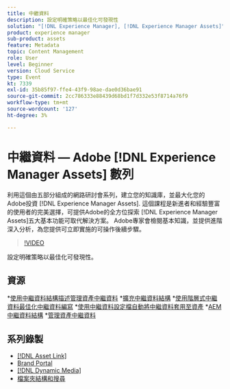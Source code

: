 ```yaml
---
title: 中繼資料
description: 設定明確策略以最佳化可發現性
solution: "[!DNL Experience Manager], [!DNL Experience Manager Assets]"
product: experience manager
sub-product: assets
feature: Metadata
topic: Content Management
role: User
level: Beginner
version: Cloud Service
type: Event
kt: 7339
exl-id: 35b85f97-ffe4-43f9-98ae-dae0d36bae91
source-git-commit: 2cc786333e88439d68bd1f7d332e53f8714a76f9
workflow-type: tm+mt
source-wordcount: '127'
ht-degree: 3%

---
```


# 中繼資料 — Adobe [!DNL Experience Manager Assets] 數列

利用這個由五部分組成的網路研討會系列，建立您的知識庫，並最大化您的Adobe投資 [!DNL Experience Manager Assets]. 這個課程是新進者和經驗豐富的使用者的完美選擇，可提供Adobe的全方位探索 [!DNL Experience Manager Assets]五大基本功能可取代解決方案。 Adobe專家會檢閱基本知識，並提供進階深入分析，為您提供可立即實施的可操作後續步驟。

>[!VIDEO](https://video.tv.adobe.com/v/332134/?quality=12&learn=on&hidetitle=true)

設定明確策略以最佳化可發現性。

## 資源

*[使用中繼資料結構描述管理資產中繼資料](https://experienceleague.adobe.com/en/docs/experience-manager-learn/assets/authoring/metadata)
*[擴充中繼資料結構](https://experienceleague.adobe.com/en/docs/experience-manager-learn/assets/configuring/metadata-schemas)
*[使用階層式中繼資料最佳化中繼資料編寫](https://experienceleague.adobe.com/en/docs/experience-manager-learn/assets/metadata/cascade-metadata-feature-video-use)
*[使用中繼資料設定檔自動將中繼資料套用至資產](https://experienceleague.adobe.com/en/docs/experience-manager-learn/assets/configuring/metadata-profiles)
*[AEM中繼資料結構](https://experienceleague.adobe.com/en/docs/experience-manager-65/content/assets/administer/metadata-schemas#administer)
*[管理資產中繼資料](https://experienceleague.adobe.com/en/docs/experience-manager-65/content/assets/using/metadata#RegisteringacustomnamespacewithinAEM)

## 系列錄製

* [[!DNL Asset Link]](asset-link.md)
* [Brand Portal](brand-portal.md)
* [[!DNL Dynamic Media]](dynamic-media.md)
* [檔案夾結構和搜尋](folder-structure-search.md)
